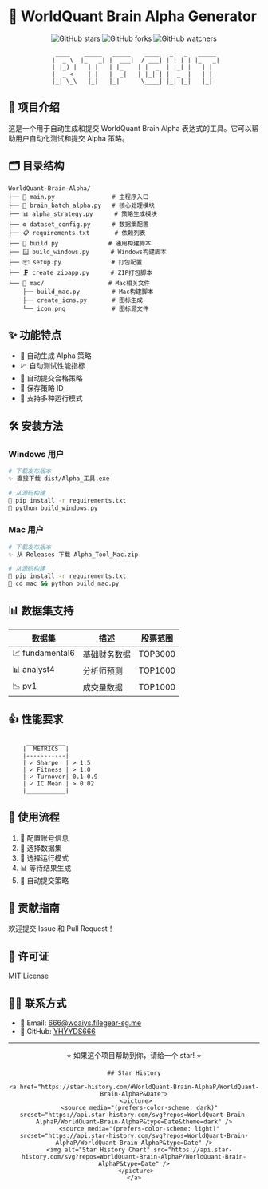 # 🚀 WorldQuant Brain Alpha Generator

<div align="center">

![GitHub stars](https://img.shields.io/github/stars/YHYYDS666/WorldQuant-Brain-Alpha?style=social)
![GitHub forks](https://img.shields.io/github/forks/YHYYDS666/WorldQuant-Brain-Alpha?style=social)
![GitHub watchers](https://img.shields.io/github/watchers/YHYYDS666/WorldQuant-Brain-Alpha?style=social)

```
  ____    _____   _____    ____   _   _   _____ 
 |  _ \  |_   _| |  ___|  / ___| | | | | |_   _|
 | |_) |   | |   | |_    | |  _  | |_| |   | |  
 |  _ <    | |   |  _|   | |_| | |  _  |   | |  
 |_| \_\   |_|   |_|      \____| |_| |_|   |_|  
```

</div>

## 📖 项目介绍
这是一个用于自动生成和提交 WorldQuant Brain Alpha 表达式的工具。它可以帮助用户自动化测试和提交 Alpha 策略。

## 🗂️ 目录结构
```
WorldQuant-Brain-Alpha/
├── 📜 main.py                # 主程序入口
├── 🧠 brain_batch_alpha.py   # 核心处理模块
├── 📊 alpha_strategy.py      # 策略生成模块
├── ⚙️ dataset_config.py      # 数据集配置
├── 📋 requirements.txt       # 依赖列表
├── 🔨 build.py              # 通用构建脚本
├── 🪟 build_windows.py      # Windows构建脚本
├── 📦 setup.py              # 打包配置
├── 🗜️ create_zipapp.py      # ZIP打包脚本
└── 🍎 mac/                  # Mac相关文件
    ├── build_mac.py         # Mac构建脚本
    ├── create_icns.py       # 图标生成
    └── icon.png             # 图标源文件
```

## ✨ 功能特点
- 🤖 自动生成 Alpha 策略
- 📈 自动测试性能指标
- 🚀 自动提交合格策略
- 💾 保存策略 ID
- 🔄 支持多种运行模式

## 🛠️ 安装方法

### Windows 用户
```bash
# 下载发布版本
✨ 直接下载 dist/Alpha_工具.exe

# 从源码构建
🔨 pip install -r requirements.txt
🚀 python build_windows.py
```

### Mac 用户
```bash
# 下载发布版本
✨ 从 Releases 下载 Alpha_Tool_Mac.zip

# 从源码构建
🔨 pip install -r requirements.txt
🚀 cd mac && python build_mac.py
```

## 📊 数据集支持
| 数据集 | 描述 | 股票范围 |
|--------|------|----------|
| 📈 fundamental6 | 基础财务数据 | TOP3000 |
| 📊 analyst4 | 分析师预测 | TOP1000 |
| 📉 pv1 | 成交量数据 | TOP1000 |

## 👍 性能要求
```
     ___________
    |  METRICS  |
    |-----------|
    | ✓ Sharpe  | > 1.5
    | ✓ Fitness | > 1.0
    | ✓ Turnover| 0.1-0.9
    | ✓ IC Mean | > 0.02
    |___________|
```

## 🎯 使用流程
1. 📝 配置账号信息
2. 🎲 选择数据集
3. 🔄 选择运行模式
4. 📊 等待结果生成
5. 🚀 自动提交策略

## 🤝 贡献指南
欢迎提交 Issue 和 Pull Request！

## 📄 许可证
MIT License

## 👨‍💻 联系方式
- 📧 Email: 666@woaiys.filegear-sg.me
- 🌟 GitHub: [YHYYDS666](https://github.com/YHYYDS666)

---
<div align="center">
⭐ 如果这个项目帮助到你，请给一个 star! ⭐

```
## Star History

<a href="https://star-history.com/#WorldQuant-Brain-AlphaP/WorldQuant-Brain-AlphaP&Date">
 <picture>
   <source media="(prefers-color-scheme: dark)" srcset="https://api.star-history.com/svg?repos=WorldQuant-Brain-AlphaP/WorldQuant-Brain-AlphaP&type=Date&theme=dark" />
   <source media="(prefers-color-scheme: light)" srcset="https://api.star-history.com/svg?repos=WorldQuant-Brain-AlphaP/WorldQuant-Brain-AlphaP&type=Date" />
   <img alt="Star History Chart" src="https://api.star-history.com/svg?repos=WorldQuant-Brain-AlphaP/WorldQuant-Brain-AlphaP&type=Date" />
 </picture>
</a>
```
</div> 